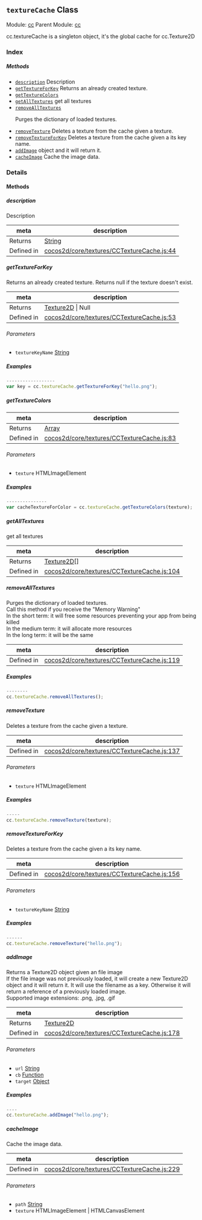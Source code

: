 ## `textureCache` Class



Module: [cc](../modules/cc.md)
Parent Module: [cc](../modules/cc.md)


cc.textureCache is a singleton object, it's the global cache for cc.Texture2D


### Index



##### Methods

  - [`description`](#description) Description
  - [`getTextureForKey`](#gettextureforkey) Returns an already created texture.
  - [`getTextureColors`](#gettexturecolors) 
  - [`getAllTextures`](#getalltextures) get all textures
  - [`removeAllTextures`](#removealltextures) <p>Purges the dictionary of loaded textures.
  - [`removeTexture`](#removetexture) Deletes a texture from the cache given a texture.
  - [`removeTextureForKey`](#removetextureforkey) Deletes a texture from the cache given a its key name.
  - [`addImage`](#addimage) object and it will return it.
  - [`cacheImage`](#cacheimage) Cache the image data.



### Details




<!-- Method Block -->
#### Methods


##### description

Description

| meta | description |
|------|-------------|
| Returns | <a href="https://developer.mozilla.org/en/JavaScript/Reference/Global_Objects/String" class="crosslink external" target="_blank">String</a> 
| Defined in | [cocos2d/core/textures/CCTextureCache.js:44](https://github.com/cocos-creator/engine/blob/79542d65dc19c8718cb54c9afa022e8f91855f48/cocos2d/core/textures/CCTextureCache.js#L44) |



##### getTextureForKey

Returns an already created texture. Returns null if the texture doesn't exist.

| meta | description |
|------|-------------|
| Returns | <a href="../classes/Texture2D.html" class="crosslink">Texture2D</a> &#124; Null 
| Defined in | [cocos2d/core/textures/CCTextureCache.js:53](https://github.com/cocos-creator/engine/blob/79542d65dc19c8718cb54c9afa022e8f91855f48/cocos2d/core/textures/CCTextureCache.js#L53) |

###### Parameters
- `textureKeyName` <a href="https://developer.mozilla.org/en/JavaScript/Reference/Global_Objects/String" class="crosslink external" target="_blank">String</a> 

##### Examples

```js
------------------
var key = cc.textureCache.getTextureForKey("hello.png");

```

##### getTextureColors



| meta | description |
|------|-------------|
| Returns | <a href="https://developer.mozilla.org/en/JavaScript/Reference/Global_Objects/Array" class="crosslink external" target="_blank">Array</a> 
| Defined in | [cocos2d/core/textures/CCTextureCache.js:83](https://github.com/cocos-creator/engine/blob/79542d65dc19c8718cb54c9afa022e8f91855f48/cocos2d/core/textures/CCTextureCache.js#L83) |

###### Parameters
- `texture` HTMLImageElement 

##### Examples

```js
---------------
var cacheTextureForColor = cc.textureCache.getTextureColors(texture);

```

##### getAllTextures

get all textures

| meta | description |
|------|-------------|
| Returns | <a href="../classes/Texture2D.html" class="crosslink">Texture2D[]</a> 
| Defined in | [cocos2d/core/textures/CCTextureCache.js:104](https://github.com/cocos-creator/engine/blob/79542d65dc19c8718cb54c9afa022e8f91855f48/cocos2d/core/textures/CCTextureCache.js#L104) |



##### removeAllTextures

<p>Purges the dictionary of loaded textures. <br />
Call this method if you receive the "Memory Warning"  <br />
In the short term: it will free some resources preventing your app from being killed  <br />
In the medium term: it will allocate more resources <br />
In the long term: it will be the same</p>

| meta | description |
|------|-------------|
| Defined in | [cocos2d/core/textures/CCTextureCache.js:119](https://github.com/cocos-creator/engine/blob/79542d65dc19c8718cb54c9afa022e8f91855f48/cocos2d/core/textures/CCTextureCache.js#L119) |


##### Examples

```js
--------
cc.textureCache.removeAllTextures();

```

##### removeTexture

Deletes a texture from the cache given a texture.

| meta | description |
|------|-------------|
| Defined in | [cocos2d/core/textures/CCTextureCache.js:137](https://github.com/cocos-creator/engine/blob/79542d65dc19c8718cb54c9afa022e8f91855f48/cocos2d/core/textures/CCTextureCache.js#L137) |

###### Parameters
- `texture` HTMLImageElement 

##### Examples

```js
-----
cc.textureCache.removeTexture(texture);

```

##### removeTextureForKey

Deletes a texture from the cache given a its key name.

| meta | description |
|------|-------------|
| Defined in | [cocos2d/core/textures/CCTextureCache.js:156](https://github.com/cocos-creator/engine/blob/79542d65dc19c8718cb54c9afa022e8f91855f48/cocos2d/core/textures/CCTextureCache.js#L156) |

###### Parameters
- `textureKeyName` <a href="https://developer.mozilla.org/en/JavaScript/Reference/Global_Objects/String" class="crosslink external" target="_blank">String</a> 

##### Examples

```js
------
cc.textureCache.removeTexture("hello.png");

```

##### addImage

Returns a Texture2D object given an file image <br />
If the file image was not previously loaded, it will create a new Texture2D
object and it will return it. It will use the filename as a key.
Otherwise it will return a reference of a previously loaded image. <br />
Supported image extensions: .png, .jpg, .gif

| meta | description |
|------|-------------|
| Returns | <a href="../classes/Texture2D.html" class="crosslink">Texture2D</a> 
| Defined in | [cocos2d/core/textures/CCTextureCache.js:178](https://github.com/cocos-creator/engine/blob/79542d65dc19c8718cb54c9afa022e8f91855f48/cocos2d/core/textures/CCTextureCache.js#L178) |

###### Parameters
- `url` <a href="https://developer.mozilla.org/en/JavaScript/Reference/Global_Objects/String" class="crosslink external" target="_blank">String</a> 
- `cb` <a href="https://developer.mozilla.org/en/JavaScript/Reference/Global_Objects/Function" class="crosslink external" target="_blank">Function</a> 
- `target` <a href="https://developer.mozilla.org/en/JavaScript/Reference/Global_Objects/Object" class="crosslink external" target="_blank">Object</a> 

##### Examples

```js
----
cc.textureCache.addImage("hello.png");

```

##### cacheImage

Cache the image data.

| meta | description |
|------|-------------|
| Defined in | [cocos2d/core/textures/CCTextureCache.js:229](https://github.com/cocos-creator/engine/blob/79542d65dc19c8718cb54c9afa022e8f91855f48/cocos2d/core/textures/CCTextureCache.js#L229) |

###### Parameters
- `path` <a href="https://developer.mozilla.org/en/JavaScript/Reference/Global_Objects/String" class="crosslink external" target="_blank">String</a> 
- `texture` HTMLImageElement &#124; HTMLCanvasElement 



